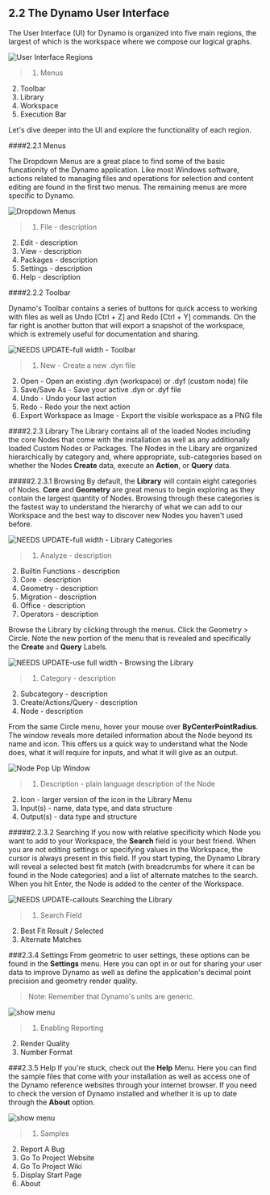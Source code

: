 ## 2.2 The Dynamo User Interface

The User Interface (UI) for Dynamo is organized into five main regions, the largest of which is the workspace where we compose our logical graphs.

![User Interface Regions](images/2-2/01-UI-Regions.png)

>1. Menus
2. Toolbar
3. Library 
4. Workspace
5. Execution Bar

Let's dive deeper into the UI and explore the functionality of each region. 

####2.2.1 Menus

The Dropdown Menus are a great place to find some of the basic funcationity of the Dynamo application. Like most Windows software, actions related to managing files and operations for selection and content editing are found in the first two menus. The remaining menus are more specific to Dynamo. 

![Dropdown Menus](images/2-2/02-Menus.png)
> 1. File - description
2. Edit - description
3. View - description
4. Packages - description
5. Settings - description
6. Help - description

####2.2.2	Toolbar

Dynamo's Toolbar contains a series of buttons for quick access to working with files as well as Undo [Ctrl + Z] and Redo [Ctrl + Y] commands. On the far right is another button that will export a snapshot of the workspace, which is extremely useful for documentation and sharing.

![NEEDS UPDATE-full width - Toolbar](images/2-2/03-Toolbar.png)

> 1. New - Create a new .dyn file
2. Open - Open an existing .dyn (workspace) or .dyf (custom node) file
3. Save/Save As - Save your active .dyn or .dyf file
4. Undo - Undo your last action
5. Redo - Redo your the next action
6. Export Workspace as Image - Export the visible workspace as a PNG file

####2.2.3	Library
The Library contains all of the loaded Nodes including the core Nodes that come with the installation as well as any additionally loaded Custom Nodes or Packages. The Nodes in the Libary are organized hierarchically by category and, where appropriate, sub-categories based on whether the Nodes **Create** data, execute an **Action**, or **Query** data. 

#####2.2.3.1	Browsing
By default, the **Library** will contain eight categories of Nodes. **Core** and **Geometry** are great menus to begin exploring as they contain the largest quantity of Nodes.  Browsing through these categories is the fastest way to understand the hierarchy of what we can add to our Workspace and the best way to discover new Nodes you haven't used before.

![NEEDS UPDATE-full width - Library Categories](images/2-2/04-LibraryCategories.png)
>1. Analyze - description
2. Builtin Functions - description
3. Core - description
4. Geometry - description
5. Migration - description
6. Office - description
7. Operators - description

Browse the Library by clicking through the menus. Click the Geometry > Circle. Note the new portion of the menu that is revealed and specifically the **Create** and **Query** Labels. 

![NEEDS UPDATE-use full width - Browsing the Library](images/2-2/05-LibraryBrowsing.png)
>1. Category - description
2. Subcategory - description
3. Create/Actions/Query - description
4. Node - description

From the same Circle menu, hover your mouse over **ByCenterPointRadius**. The window reveals more detailed information about the Node beyond its name and icon. This offers us a quick way to understand what the Node does, what it will require for inputs, and what it will give as an output.  

![Node Pop Up Window](images/2-2/06-NodePopup.png)
>1. Description - plain language description of the Node 
2. Icon - larger version of the icon in the Library Menu
3. Input(s) - name,  data type, and data structure  
4. Output(s) - data type and structure

#####2.2.3.2	Searching
If you now with relative specificity which Node you want to add to your Workspace, the **Search** field is your best friend. When you are not editing settings or specifying values in the Workspace, the cursor is always present in this field. If you start typing, the Dynamo Library will reveal a selected best fit match (with breadcrumbs for where it can be found in the Node categories) and a list of alternate matches to the search. When you hit Enter, the Node is added to the center of the Workspace.

![NEEDS UPDATE-callouts Searching the Library](images/2-2/07-LibrarySearching.png)
>1. Search Field
2. Best Fit Result / Selected
3. Alternate Matches

###2.3.4	Settings
From geometric to user settings, these options can be found in the **Settings** menu. Here you can opt in or out for sharing your user data to improve Dynamo as well as define the application's decimal point precision and geometry render quality.

> Note: Remember that Dynamo's units are generic. 

![show menu](images/2-2/08-Help.jpg)

>1. Enabling Reporting
2. Render Quality
3. Number Format

###2.3.5	Help 
If you're stuck, check out the **Help** Menu. Here you can find the sample files that come with your installation as well as access one of the Dynamo reference websites through your internet browser. If you need to check the version of Dynamo installed and whether it is up to date through the **About** option.

![show menu](images/2-2/09-Settings.jpg)

>1. Samples
2. Report A Bug
3. Go To Project Website
4. Go To Project Wiki
5. Display Start Page
6. About




